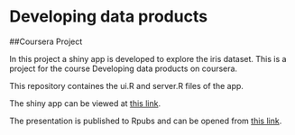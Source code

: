 # Developing data products 
##Coursera Project

In this project a shiny app is developed to explore the iris dataset. This is a project for the course Developing data products on coursera.

This repository containes the ui.R and server.R files of the app.

The shiny app can be viewed at [this link](https://sainathkovelamudi.shinyapps.io/ddp-shinyapp/).

The presentation is published to Rpubs and can be opened from [this link]().